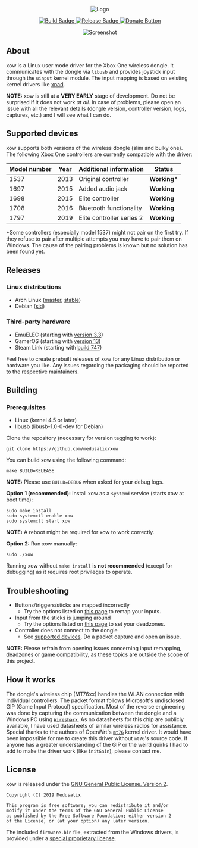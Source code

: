 <p align="center">
    <img src="logo.png" alt="Logo">
</p>

<p align="center">
    <a href="https://travis-ci.com/medusalix/xow">
        <img src="https://img.shields.io/travis/com/medusalix/xow" alt="Build Badge">
    </a>
    <a href="https://github.com/medusalix/xow/releases/latest">
        <img src="https://img.shields.io/github/v/release/medusalix/xow" alt="Release Badge">
    </a>
    <a href="https://www.paypal.com/cgi-bin/webscr?cmd=_s-xclick&hosted_button_id=PLN6F3UGS37DE&lc=US">
        <img src="https://www.paypalobjects.com/en_US/i/btn/btn_donate_SM.gif" alt="Donate Button">
    </a>
</p>

<p align="center">
  <img src="screenshot.png" alt="Screenshot">
</p>

## About

xow is a Linux user mode driver for the Xbox One wireless dongle.
It communicates with the dongle via `libusb` and provides joystick input through the `uinput` kernel module.
The input mapping is based on existing kernel drivers like [xpad](https://github.com/paroj/xpad).

**NOTE:** xow is still at a **VERY EARLY** stage of development. Do not be surprised if it does not work *at all*.
In case of problems, please open an issue with all the relevant details (dongle version, controller version, logs, captures, etc.) and I will see what I can do.

## Supported devices

xow supports both versions of the wireless dongle (slim and bulky one).
The following Xbox One controllers are currently compatible with the driver:

| Model number | Year | Additional information    | Status       |
|--------------|------|---------------------------|--------------|
| 1537         | 2013 | Original controller       | **Working*** |
| 1697         | 2015 | Added audio jack          | **Working**  |
| 1698         | 2015 | Elite controller          | **Working**  |
| 1708         | 2016 | Bluetooth functionality   | **Working**  |
| 1797         | 2019 | Elite controller series 2 | **Working**  |

*Some controllers (especially model 1537) might not pair on the first try.
If they refuse to pair after multiple attempts you may have to pair them on Windows.
The cause of the pairing problems is known but no solution has been found yet.

## Releases

### Linux distributions

- Arch Linux ([master](https://aur.archlinux.org/packages/xow-git), [stable](https://aur.archlinux.org/packages/xow))
- Debian ([sid](https://packages.debian.org/sid/xow))

### Third-party hardware

- EmuELEC (starting with [version 3.3](https://github.com/EmuELEC/EmuELEC/releases/tag/v3.3))
- GamerOS (starting with [version 13](https://github.com/gamer-os/gamer-os/releases/tag/13))
- Steam Link (starting with [build 747](https://steamcommunity.com/app/353380/discussions/0/1735510154204276395))

Feel free to create prebuilt releases of xow for any Linux distribution or hardware you like.
Any issues regarding the packaging should be reported to the respective maintainers.

## Building

### Prerequisites

- Linux (kernel 4.5 or later)
- libusb (libusb-1.0-0-dev for Debian)

Clone the repository (necessary for version tagging to work):

```
git clone https://github.com/medusalix/xow
```

You can build xow using the following command:

```
make BUILD=RELEASE
```

**NOTE:** Please use `BUILD=DEBUG` when asked for your debug logs.

**Option 1 (recommended):** Install xow as a `systemd` service (starts xow at boot time):

```
sudo make install
sudo systemctl enable xow
sudo systemctl start xow
```

**NOTE:** A reboot might be required for xow to work correctly.

**Option 2:** Run xow manually:

```
sudo ./xow
```

Running xow without `make install` is **not recommended** (except for debugging) as it requires root privileges to operate.

## Troubleshooting

- Buttons/triggers/sticks are mapped incorrectly
    - Try the options listed on [this page](https://wiki.archlinux.org/index.php/Gamepad#Setting_up_deadzones_and_calibration) to remap your inputs.
- Input from the sticks is jumping around
    - Try the options listed on [this page](https://wiki.archlinux.org/index.php/Gamepad#Setting_up_deadzones_and_calibration) to set your deadzones.
- Controller does not connect to the dongle
    - See [supported devices](#supported-devices). Do a packet capture and open an issue.

**NOTE:** Please refrain from opening issues concerning input remapping, deadzones or game compatibility, as these topics are outside the scope of this project.

## How it works

The dongle's wireless chip (MT76xx) handles the WLAN connection with individual controllers.
The packet format follows Microsoft's undisclosed GIP (Game Input Protocol) specification.
Most of the reverse engineering was done by capturing the communication between the dongle and a Windows PC using [`Wireshark`](https://www.wireshark.org).
As no datasheets for this chip are publicly available, I have used datasheets of similar wireless radios for assistance.
Special thanks to the authors of OpenWrt's [`mt76`](https://github.com/openwrt/mt76) kernel driver.
It would have been impossible for me to create this driver without `mt76`'s source code.
If anyone has a greater understanding of the GIP or the weird quirks I had to add to make the driver work (like `initGain`), please contact me.

## License

xow is released under the [GNU General Public License, Version 2](LICENSE).

```
Copyright (C) 2019 Medusalix

This program is free software; you can redistribute it and/or
modify it under the terms of the GNU General Public License
as published by the Free Software Foundation; either version 2
of the License, or (at your option) any later version.
```

The included `firmware.bin` file, extracted from the Windows drivers, is provided under a [special proprietary license](LICENSE-FIRMWARE).
